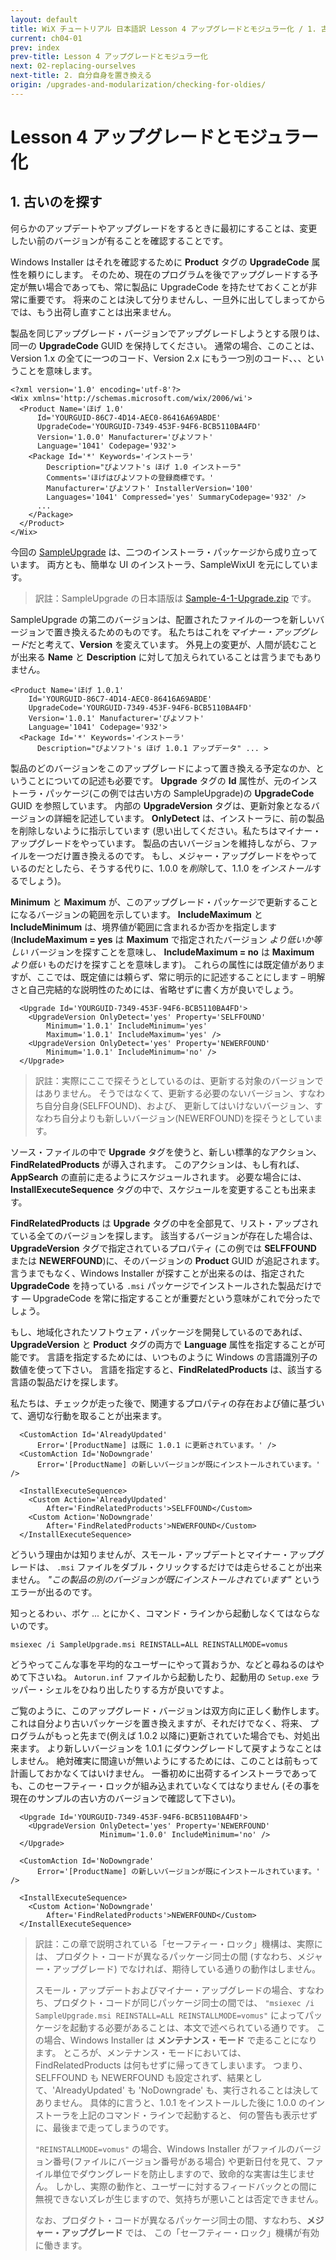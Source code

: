 ```yaml
---
layout: default
title: WiX チュートリアル 日本語訳 Lesson 4 アップグレードとモジュラー化 / 1. 古いのを探す
current: ch04-01
prev: index
prev-title: Lesson 4 アップグレードとモジュラー化
next: 02-replacing-ourselves
next-title: 2. 自分自身を置き換える
origin: /upgrades-and-modularization/checking-for-oldies/
---
```

# Lesson 4 アップグレードとモジュラー化

## 1. 古いのを探す

何らかのアップデートやアップグレードをするときに最初にすることは、変更したい前のバージョンが有ることを確認することです。

Windows Installer はそれを確認するために **Product** タグの **UpgradeCode** 属性を頼りにします。
そのため、現在のプログラムを後でアップグレードする予定が無い場合であっても、常に製品に UpgradeCode を持たせておくことが非常に重要です。
将来のことは決して分りませんし、一旦外に出してしまってからでは、もう出荷し直すことは出来ません。

製品を同じアップグレード・バージョンでアップグレードしようとする限りは、同一の **UpgradeCode** GUID を保持してください。
通常の場合、このことは、Version 1.x の全てに一つのコード、Version 2.x にもう一つ別のコード、、、ということを意味します。

    <?xml version='1.0' encoding='utf-8'?>
    <Wix xmlns='http://schemas.microsoft.com/wix/2006/wi'>
      <Product Name='ほげ 1.0'
          Id='YOURGUID-86C7-4D14-AEC0-86416A69ABDE'
          UpgradeCode='YOURGUID-7349-453F-94F6-BCB5110BA4FD'
          Version='1.0.0' Manufacturer='ぴよソフト'
          Language='1041' Codepage='932'>
        <Package Id='*' Keywords='インストーラ'
            Description="ぴよソフト's ほげ 1.0 インストーラ"
            Comments='ほげはぴよソフトの登録商標です。'
            Manufacturer='ぴよソフト' InstallerVersion='100'
            Languages='1041' Compressed='yes' SummaryCodepage='932' />
          ...
        </Package>
      </Product>
    </Wix>

今回の [SampleUpgrade](https://www.firegiant.com/system/files/samples/SampleUpgrade.zip)
は、二つのインストーラ・パッケージから成り立っています。
両方とも、簡単な UI のインストーラ、SampleWixUI を元にしています。

> 訳註：SampleUpgrade の日本語版は [Sample-4-1-Upgrade.zip](/samples/Sample-4-1-Upgrade.zip) です。

SampleUpgrade の第二のバージョンは、配置されたファイルの一つを新しいバージョンで置き換えるためのものです。
私たちはこれを*マイナー・アップグレード*だと考えて、**Version** を変えています。
外見上の変更が、人間が読むことが出来る **Name** と **Description** に対して加えられていることは言うまでもありません。

    <Product Name='ほげ 1.0.1'
        Id='YOURGUID-86C7-4D14-AEC0-86416A69ABDE'
        UpgradeCode='YOURGUID-7349-453F-94F6-BCB5110BA4FD'
        Version='1.0.1' Manufacturer='ぴよソフト'
        Language='1041' Codepage='932'>
      <Package Id='*' Keywords='インストーラ'
          Description="ぴよソフト's ほげ 1.0.1 アップデータ" ... >

製品のどのバージョンをこのアップグレードによって置き換える予定なのか、ということについての記述も必要です。
**Upgrade** タグの **Id** 属性が、元のインストーラ・パッケージ(この例では古い方の SampleUpgrade)の **UpgradeCode** GUID を参照しています。
内部の **UpgradeVersion** タグは、更新対象となるバージョンの詳細を記述しています。
**OnlyDetect** は、インストーラに、前の製品を削除しないように指示しています
(思い出してください。私たちはマイナー・アップグレードをやっています。
製品の古いバージョンを維持しながら、ファイルを一つだけ置き換えるのです。
もし、メジャー・アップグレードをやっているのだとしたら、そうする代りに、1.0.0 を*削除*して、1.1.0 を*インストール*するでしょう)。

**Minimum** と **Maximum** が、このアップグレード・パッケージで更新することになるバージョンの範囲を示しています。
**IncludeMaximum** と **IncludeMinimum** は、境界値が範囲に含まれるか否かを指定します
(**IncludeMaximum = yes** は **Maximum** で指定されたバージョン *より低いか等しい* バージョンを探すことを意味し、
**IncludeMaximum = no** は **Maximum** *より低い* ものだけを探すことを意味します)。
これらの属性には既定値がありますが、ここでは、既定値には頼らず、常に明示的に記述することにします – 
明解さと自己完結的な説明性のためには、省略せずに書く方が良いでしょう。

      <Upgrade Id='YOURGUID-7349-453F-94F6-BCB5110BA4FD'>
        <UpgradeVersion OnlyDetect='yes' Property='SELFFOUND'
            Minimum='1.0.1' IncludeMinimum='yes'
            Maximum='1.0.1' IncludeMaximum='yes' />
        <UpgradeVersion OnlyDetect='yes' Property='NEWERFOUND'
            Minimum='1.0.1' IncludeMinimum='no' />
      </Upgrade>

> 訳註：実際にここで探そうとしているのは、更新する対象のバージョンではありません。
> そうではなくて、更新する必要のないバージョン、すなわち自分自身(SELFFOUND)、および、
> 更新してはいけないバージョン、すなわち自分よりも新しいバージョン(NEWERFOUND)を探そうとしています。

ソース・ファイルの中で **Upgrade** タグを使うと、新しい標準的なアクション、**FindRelatedProducts** が導入されます。
このアクションは、もし有れば、**AppSearch** の直前に走るようにスケジュールされます。
必要な場合には、**InstallExecuteSequence** タグの中で、スケジュールを変更することも出来ます。

**FindRelatedProducts** は **Upgrade** タグの中を全部見て、リスト・アップされている全てのバージョンを探します。
該当するバージョンが存在した場合は、**UpgradeVersion** タグで指定されているプロパティ
(この例では **SELFFOUND** または **NEWERFOUND**)に、そのバージョンの **Product** GUID が追記されます。
言うまでもなく、Windows Installer が探すことが出来るのは、指定された **UpgradeCode** を持っている `.msi`
パッケージでインストールされた製品だけです — UpgradeCode を常に指定することが重要だという意味がこれで分ったでしょう。

もし、地域化されたソフトウェア・パッケージを開発しているのであれば、**UpgradeVersion** と **Product** タグの両方で 
**Language** 属性を指定することが可能です。
言語を指定するためには、いつものように Windows の言語識別子の数値を使って下さい。
言語を指定すると、**FindRelatedProducts** は、該当する言語の製品だけを探します。

私たちは、チェックが走った後で、関連するプロパティの存在および値に基づいて、適切な行動を取ることが出来ます。

      <CustomAction Id='AlreadyUpdated'
          Error='[ProductName] は既に 1.0.1 に更新されています。' />
      <CustomAction Id='NoDowngrade'
          Error='[ProductName] の新しいバージョンが既にインストールされています。' />

      <InstallExecuteSequence>
        <Custom Action='AlreadyUpdated'
            After='FindRelatedProducts'>SELFFOUND</Custom>
        <Custom Action='NoDowngrade' 
            After='FindRelatedProducts'>NEWERFOUND</Custom>
      </InstallExecuteSequence>

どういう理由かは知りませんが、スモール・アップデートとマイナー・アップグレードは、
`.msi` ファイルをダブル・クリックするだけでは走らせることが出来ません。
*"この製品の別のバージョンが既にインストールされています"* というエラーが出るのです。

知っとるわぃ、ボケ ... とにかく、コマンド・ラインから起動しなくてはならないのです。

    msiexec /i SampleUpgrade.msi REINSTALL=ALL REINSTALLMODE=vomus

どうやってこんな事を平均的なユーザーにやって貰おうか、などと尋ねるのはやめて下さいね。
`Autorun.inf` ファイルから起動したり、起動用の `Setup.exe` ラッパー・シェルをひねり出したりする方が良いですよ。

ご覧のように、このアップグレード・バージョンは双方向に正しく動作します。
これは自分より古いパッケージを置き換えますが、それだけでなく、将来、
プログラムがもっと先まで(例えば 1.0.2 以降に)更新されていた場合でも、対処出来ます。
より新しいバージョンを 1.0.1 にダウングレードして戻すようなことはしません。
絶対確実に間違いが無いようにするためには、このことは前もって計画しておかなくてはいけません。
一番初めに出荷するインストーラであっても、このセーフティー・ロックが組み込まれていなくてはなりません
(その事を現在のサンプルの古い方のバージョンで確認して下さい)。

      <Upgrade Id='YOURGUID-7349-453F-94F6-BCB5110BA4FD'>
        <UpgradeVersion OnlyDetect='yes' Property='NEWERFOUND'
                        Minimum='1.0.0' IncludeMinimum='no' />
      </Upgrade>

      <CustomAction Id='NoDowngrade'
          Error='[ProductName] の新しいバージョンが既にインストールされています。' />

      <InstallExecuteSequence>
        <Custom Action='NoDowngrade'
            After='FindRelatedProducts'>NEWERFOUND</Custom>
      </InstallExecuteSequence>

> 訳註：この章で説明されている「セーフティー・ロック」機構は、実際には、
> プロダクト・コードが異なるパッケージ同士の間 (すなわち、メジャー・アップグレード) でなければ、期待している通りの動作はしません。
>
> スモール・アップデートおよびマイナー・アップグレードの場合、すなわち、プロダクト・コードが同じパッケージ同士の間では、
> `"msiexec /i SampleUpgrade.msi REINSTALL=ALL REINSTALLMODE=vomus"` 
> によってパッケージを起動する必要があることは、本文で述べられている通りです。
> この場合、Windows Installer は **メンテナンス・モード** で走ることになります。
> ところが、メンテナンス・モードにおいては、FindRelatedProducts は何もせずに帰ってきてしまいます。
> つまり、SELFFOUND も NEWERFOUND も設定されず、結果として、'AlreadyUpdated' も 'NoDowngrade' も、実行されることは決してありません。
> 具体的に言うと、1.0.1 をインストールした後に 1.0.0 のインストーラを上記のコマンド・ラインで起動すると、
> 何の警告も表示せずに、最後まで走ってしまうのです。
>
> `"REINSTALLMODE=vomus"` の場合、Windows Installer がファイルのバージョン番号(ファイルにバージョン番号がある場合)
> や更新日付を見て、ファイル単位でダウングレードを防止しますので、致命的な実害は生じません。
> しかし、実際の動作と、ユーザーに対するフィードバックとの間に無視できないズレが生じますので、気持ちが悪いことは否定できません。
> 
> なお、プロダクト・コードが異なるパッケージ同士の間、すなわち、**メジャー・アップグレード** では、
> この「セーフティー・ロック」機構が有効に働きます。